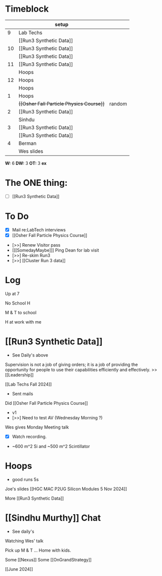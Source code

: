 # Timeblock

|     | setup                                      |        |
| --- | ------------------------------------------ | ------ |
| 9   | Lab Techs                                  |        |
|     | [[Run3 Synthetic Data]]                    |        |
| 10  | [[Run3 Synthetic Data]]                    |        |
|     | [[Run3 Synthetic Data]]                    |        |
| 11  | [[Run3 Synthetic Data]]                    |        |
|     | Hoops                                      |        |
| 12  | Hoops                                      |        |
|     | Hoops                                      |        |
| 1   | Hoops                                      |        |
|     | ~~[[Osher Fall Particle Physics Course]]~~ | random |
| 2   | [[Run3 Synthetic Data]]                    |        |
|     | Sinhdu                                     |        |
| 3   | [[Run3 Synthetic Data]]                    |        |
|     | [[Run3 Synthetic Data]]                    |        |
| 4   | Berman                                     |        |
|     | Wes slides                                 |        |

**W:** 6
**DW:** 3 
**OT:** 3
**ex** 

# The ONE thing: 
- [ ] [[Run3 Synthetic Data]]


# To Do
- [x] Mail re:LabTech interviews
- [x] [[Osher Fall Particle Physics Course]]
- [>>] Renew Visitor pass
- [[[SomedayMaybe]]] Ping Dean for lab visit
- [>>] Re-skim Run3
- [>>]  [[Cluster Run 3 data]]

# Log


Up at 7 

No School H 

M & T to school

H at work with me

# [[Run3 Synthetic Data]]
- See Daily's above

Supervision is not a job of giving orders; it is a job of providing the opportunity for people to use their capabilities efficiently and effectively.  >> [[Leadership]]

[[Lab Techs Fall 2024]]
- Sent mails

Did [[Osher Fall Particle Physics Course]] 
- v1
- [>>] Need to test AV (Wednesday Morning ?)


Wes gives Monday Meeting talk
- [x] Watch recording.
- ~600 m^2 Si and ~500 m^2 Scintillator  

# Hoops 
- good runs 5s 

Joe's slides [[HGC MAC P2UG Silicon Modules 5 Nov 2024]]

More [[Run3 Synthetic Data]]

# [[Sindhu Murthy]]  Chat
- See daily's

Watching Wes' talk

Pick up M & T ... Home with kids.

Some [[Nexus]]
Some [[OnGrandStrategy]]

[[June 2024]]

